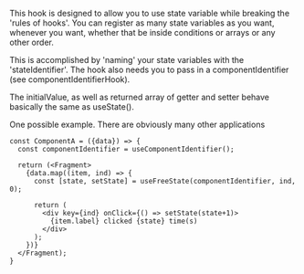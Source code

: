 This hook is designed to allow you to use state variable while breaking the 'rules of hooks'.  You can register as many state variables as you want, whenever you want, whether that be inside conditions or arrays or any other order.

This is accomplished by 'naming' your state variables with the 'stateIdentifier'.  The hook also needs you to pass in a componentIdentifier (see componentIdentifierHook).

The initialValue, as well as returned array of getter and setter behave basically the same as useState().

One possible example.  There are obviously many other applications
```
const ComponentA = ({data}) => {
  const componentIdentifier = useComponentIdentifier();
  
  return (<Fragment>
    {data.map((item, ind) => {
      const [state, setState] = useFreeState(componentIdentifier, ind, 0); 
      
      return (
        <div key={ind} onClick={() => setState(state+1)>
          {item.label} clicked {state} time(s)
        </div>
      );
    })}
  </Fragment);
}
```